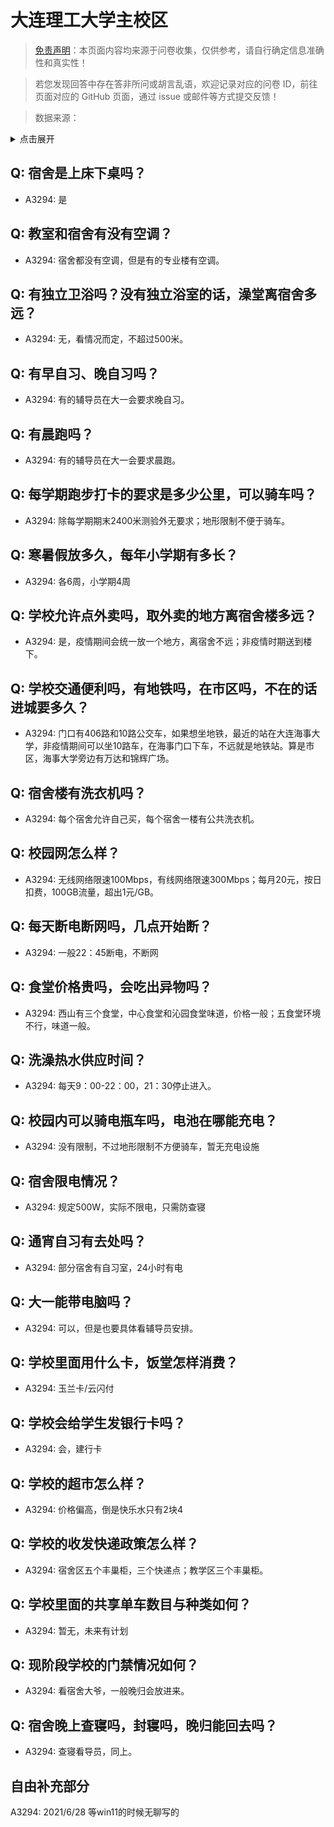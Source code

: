 # 大连理工大学主校区

> [免责声明](https://colleges.chat/#_3)：本页面内容均来源于问卷收集，仅供参考，请自行确定信息准确性和真实性！

> 若您发现回答中存在答非所问或胡言乱语，欢迎记录对应的问卷 ID，前往页面对应的 GitHub 页面，通过 issue 或邮件等方式提交反馈！

> 数据来源：

<details><summary>点击展开</summary>
<ul>
<li>A3294: 320876266@qq.com (2021 年 06 月)</li>
</ul>
</details>

## Q: 宿舍是上床下桌吗？

- A3294: 是

## Q: 教室和宿舍有没有空调？

- A3294: 宿舍都没有空调，但是有的专业楼有空调。

## Q: 有独立卫浴吗？没有独立浴室的话，澡堂离宿舍多远？

- A3294: 无，看情况而定，不超过500米。

## Q: 有早自习、晚自习吗？

- A3294: 有的辅导员在大一会要求晚自习。

## Q: 有晨跑吗？

- A3294: 有的辅导员在大一会要求晨跑。

## Q: 每学期跑步打卡的要求是多少公里，可以骑车吗？

- A3294: 除每学期期末2400米测验外无要求；地形限制不便于骑车。

## Q: 寒暑假放多久，每年小学期有多长？

- A3294: 各6周，小学期4周

## Q: 学校允许点外卖吗，取外卖的地方离宿舍楼多远？

- A3294: 是，疫情期间会统一放一个地方，离宿舍不远；非疫情时期送到楼下。

## Q: 学校交通便利吗，有地铁吗，在市区吗，不在的话进城要多久？

- A3294: 门口有406路和10路公交车，如果想坐地铁，最近的站在大连海事大学，非疫情期间可以坐10路车，在海事门口下车，不远就是地铁站。算是市区，海事大学旁边有万达和锦辉广场。

## Q: 宿舍楼有洗衣机吗？

- A3294: 每个宿舍允许自己买，每个宿舍一楼有公共洗衣机。

## Q: 校园网怎么样？

- A3294: 无线网络限速100Mbps，有线网络限速300Mbps；每月20元，按日扣费，100GB流量，超出1元/GB。

## Q: 每天断电断网吗，几点开始断？

- A3294: 一般22：45断电，不断网

## Q: 食堂价格贵吗，会吃出异物吗？

- A3294: 西山有三个食堂，中心食堂和沁园食堂味道，价格一般；五食堂环境不行，味道一般。

## Q: 洗澡热水供应时间？

- A3294: 每天9：00-22：00，21：30停止进入。

## Q: 校园内可以骑电瓶车吗，电池在哪能充电？

- A3294: 没有限制，不过地形限制不方便骑车，暂无充电设施

## Q: 宿舍限电情况？

- A3294: 规定500W，实际不限电，只需防查寝

## Q: 通宵自习有去处吗？

- A3294: 部分宿舍有自习室，24小时有电

## Q: 大一能带电脑吗？

- A3294: 可以，但是也要具体看辅导员安排。

## Q: 学校里面用什么卡，饭堂怎样消费？

- A3294: 玉兰卡/云闪付

## Q: 学校会给学生发银行卡吗？

- A3294: 会，建行卡

## Q: 学校的超市怎么样？

- A3294: 价格偏高，倒是快乐水只有2块4

## Q: 学校的收发快递政策怎么样？

- A3294: 宿舍区五个丰巢柜，三个快递点；教学区三个丰巢柜。

## Q: 学校里面的共享单车数目与种类如何？

- A3294: 暂无，未来有计划

## Q: 现阶段学校的门禁情况如何？

- A3294: 看宿舍大爷，一般晚归会放进来。

## Q: 宿舍晚上查寝吗，封寝吗，晚归能回去吗？

- A3294: 查寝看导员，同上。

## 自由补充部分

A3294: 2021/6/28 等win11的时候无聊写的